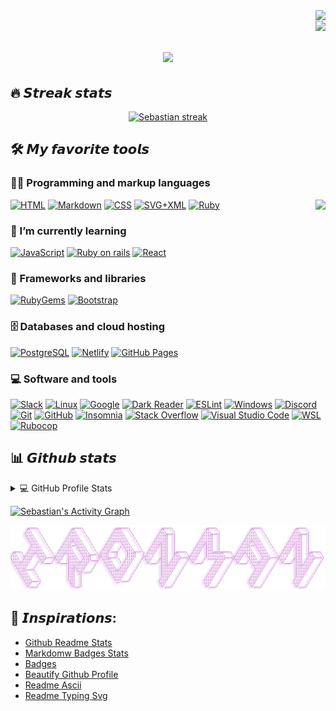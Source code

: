 <a href="https://www.codewars.com/users/SebastianTerleira">
<img align="right" src="https://www.codewars.com/users/SebastianTerleira/badges/micro"></br>
</a>
<img align="right" src="https://visitor-badge.laobi.icu/badge?page_id=SebastianTerleira.SebastianTerleira">

<h1 align="center">
  <a href="https://git.io/typing-svg">
    <img src="https://readme-typing-svg.herokuapp.com/?lines=Hello,+There!+👋;This+is+Sebastian....;Nice+to+meet+you!&center=true&size=30">
  </a>
</h1>

## 🔥 𝙎𝙩𝙧𝙚𝙖𝙠 𝙨𝙩𝙖𝙩𝙨

<!-- GitHub Readme Streak Stats - https://github.com/SebastianTerleira/github-readme-streak-stats -->
<p align="center">
  <a href="https://github.com/SebastianTerleira/github-readme-streak-stats">
    <img title="🔥 Get streak stats for your profile at git.io/streak-stats" alt="Sebastian streak" src="https://streak-stats.demolab.com/?user=SebastianTerleira&theme=react&border=61dafb&hide_border=true"/>
  </a>
</p>

<!-- Some badges are from https://github.com/Ileriayo/markdown-badges -->

## 🛠️ 𝙈𝙮 𝙛𝙖𝙫𝙤𝙧𝙞𝙩𝙚 𝙩𝙤𝙤𝙡𝙨


### 👨‍💻 Programming and markup languages
<img align="right" src="https://media1.giphy.com/media/13HgwGsXF0aiGY/giphy.gif" />
<p>
    <a href="https://github.com/search?q=user%3ASebastianTerleira+language%3Ahtml"><img alt="HTML" src="https://img.shields.io/badge/HTML-E34F26.svg?logo=html5&logoColor=white"></a>
    <a href="https://github.com/search?q=user%3ASebastianTerleira+language%3Amarkdown"><img alt="Markdown" src="https://img.shields.io/badge/Markdown-000000.svg?logo=markdown&logoColor=white"></a>
    <a href="https://github.com/search?q=user%3ASebastianTerleira+language%3Acss"><img alt="CSS" src="https://img.shields.io/badge/CSS-1572B6.svg?logo=css3&logoColor=white"></a>
    <a href="https://github.com/search?q=user%3ASebastianTerleira+language%3Asvg"><img alt="SVG+XML" src="https://img.shields.io/badge/SVG%2BXML-e0982c.svg?logo=svg&logoColor=white"></a>
    <a href="https://github.com/search?q=user%3ASebastianTerleira+language%3Asvg"><img alt="Ruby" src="https://img.shields.io/badge/-Ruby-CC0000.svg?logo=ruby&logoColor=CC342D&style=flat"></a>
</p>

### 🌱 I’m currently learning

<p>
    <a href="https://github.com/search?q=user%3ASebastianTerleira+language%3Ajavascript"><img alt="JavaScript" src="https://img.shields.io/badge/JavaScript-F7DF1E.svg?logo=javascript&logoColor=black"></a>
    <a href="https://github.com/search?q=user%3ASebastianTerleira+language%3Asvg"><img alt="Ruby on rails" src="https://img.shields.io/badge/-Ruby%20on%20Rails-191919.svg?logo=rubyonrails&logoColor=CC0000&style=flat%22"></a>
    <a href="https://github.com/search?q=user%3ASebastianTerleira+language%3Asvg"><img alt="React" src="https://img.shields.io/badge/-React-61DAFB.svg?logo=react&logoColor=white&style=flat%22"></a>
</p>

### 🧰 Frameworks and libraries

<p>
    <a href="https://github.com/search?q=user%3ASebastianTerleira+language%3Asvg"><img alt="RubyGems" src="https://img.shields.io/badge/-RubyGems-CC0000.svg?logo=rubygems&logoColor=E9573F&style=flat%22"></a>
    <a href="https://github.com/search?q=user%3ASebastianTerleira+language%3Asvg"><img alt="Bootstrap" src="https://img.shields.io/badge/-Bootstrap-7952B3.svg?logo=bootstrap&logoColor=white&style=flat%22"></a>
</p>

### 🗄️ Databases and cloud hosting

<p>
   <a href="#"><img alt="PostgreSQL" src="https://img.shields.io/badge/-PostgreSQL-4169E1.svg?logo=postgresql&logoColor=white&style=flat%22"></a>
   <a href="#"><img alt="Netlify" src="https://img.shields.io/badge/-Netlify-00C7B7.svg?logo=netlify&logoColor=white&style=flat%22"></a>
   <a href="#"><img alt="GitHub Pages" src="https://img.shields.io/badge/GitHub%20Pages-327FC7.svg?logo=github&logoColor=white"></a>
</p>

### 💻 Software and tools

<p>
   <a href="#"><img alt="Slack" src="https://img.shields.io/badge/-Slack-4A154B.svg?logo=slack&logoColor=white&style=flat%22"></a>				          <a href="#"><img alt="Linux" src="https://img.shields.io/badge/-Linux-FCC624.svg?logo=linux&logoColor=white&style=flat%22"></a>
   <a href="#"><img alt="Google" src="https://img.shields.io/badge/-Google-4285F4.svg?logo=google&logoColor=white&style=flat%22"></a>
   <a href="#"><img alt="Dark Reader" src="https://img.shields.io/badge/-Dark%20Reader-141E24?logo=dark-reader&logoColor=white"></a>
   <a href="#"><img alt="ESLint" src="https://img.shields.io/badge/-ESLint-4B32C3.svg?logo=eslint&logoColor=white&style=flat%22"></a>				          <a href="#"><img alt="Windows" src="https://img.shields.io/badge/-Windows-0078D6.svg?logo=windows&logoColor=white&style=flat%22"></a>
   <a href="#"><img alt="Discord" src="https://img.shields.io/badge/-Discord-5865F2.svg?logo=discord&logoColor=white"></a>
   <a href="#"><img alt="Git" src="https://img.shields.io/badge/Git-F05033.svg?logo=git&logoColor=white"></a>
   <a href="#"><img alt="GitHub" src="https://img.shields.io/badge/GitHub-8034A9.svg?logo=github&logoColor=white"></a>                                                    <a href="#"><img alt="Insomnia" src="https://img.shields.io/badge/-Insomnia-4000BF.svg?logo=insomnia&logoColor=white&style=flat%22"></a>
   <a href="#"><img alt="Stack Overflow" src="https://img.shields.io/badge/-Stack%20Overflow-FE7A16?logo=stack-overflow&logoColor=white"></a>
   <a href="#"><img alt="Visual Studio Code" src="https://img.shields.io/badge/Visual%20Studio%20Code-0078d7.svg?logo=visual-studio-code&logoColor=white"></a>
   <a href="#"><img alt="WSL" src="https://img.shields.io/badge/-WSL-4D4D4D.svg?logo=windowsterminal&logoColor=white&style=flat%22"></a>
   <a href="#"><img alt="Rubocop" src="https://img.shields.io/badge/-Rubocop-1c0d02.svg?logo=rubocop&logoColor=white&style=flat%22"></a>
</p>

## 📊 𝙂𝙞𝙩𝙝𝙪𝙗 𝙨𝙩𝙖𝙩𝙨

<!-- https://github.com/anuraghazra/github-readme-stats -->
<details> 
  <summary>💻 GitHub Profile Stats</summary>
  <br/>
  <div aling="center">
  <img align="left" width="390px" src="https://github-readme-stats.vercel.app/api?username=SebastianTerleira&show_icons=true&theme=react&border=61dafb&hide_border=true" alt="Sebastian Top Languages" />
  <a href="https://github.com/anuraghazra/github-readme-stats"><img align="right" width="390px" alt="Sebastian Top Languages" src="https://github-readme-stats.vercel.app/api/top-langs/?username=SebastianTerleira&langs_count=8&layout=compact&theme=react&border=61dafb&hide_border=true" /></a>
  </div>
  <br/><br/><br/><br/><br/><br/><br/><br/>
  <b>Note:</b> Top languages is only a metric of the languages my public code consists of and doesn't reflect experience or skill level.
</details>
<!-- <br/> -->

<!-- https://github.com/ashutosh00710/github-readme-activity-graph -->

<a href="https://github.com/ashutosh00710/github-readme-activity-graph"><img alt="Sebastian's Activity Graph" src="https://denvercoder1-activity-graph.herokuapp.com/graph/?username=SebastianTerleira&theme=react-dark" /></a>
<br/>

<img aling="center" src="src/ironman.png">

## 🚀 𝙄𝙣𝙨𝙥𝙞𝙧𝙖𝙩𝙞𝙤𝙣𝙨: 
 * [Github Readme Stats](https://github.com/anuraghazra/github-readme-stats)
 * [Markdomw Badges Stats](https://github.com/Ileriayo/markdown-badges)
 * [Badges](https://img.shields.io/)
 * [Beautify Github Profile](https://github.com/rzashakeri/beautify-github-profile?ref=producthunt#-where-do-we-get-ideas-)
 * [Readme Ascii](https://github.com/ajmeese7/readme-ascii)
 * [Readme Typing Svg](https://github.com/DenverCoder1/readme-typing-svg)
